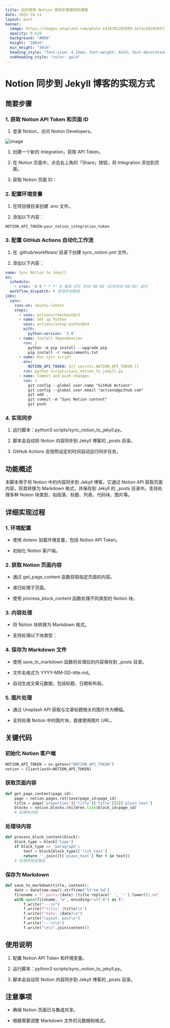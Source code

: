 ```yaml
---
title: 如何使用 Notion 来同步管理你的博客
date: 2025-10-11
layout: post
banner:
  image: https://images.unsplash.com/photo-1438302292089-1bfacb810383?crop=entropy&cs=tinysrgb&fit=max&fm=jpg&ixid=M3w2OTIwMzJ8MHwxfHJhbmRvbXx8fHx8fHx8fDE3NjAyMjEwNTh8&ixlib=rb-4.1.0&q=80&w=1080
  opacity: 0.618
  background: "#000"
  height: "100vh"
  min_height: "38vh"
  heading_style: "font-size: 4.25em; font-weight: bold; text-decoration: underline"
  subheading_style: "color: gold"
---
```


# Notion 同步到 Jekyll 博客的实现方式

## 简要步骤

### 1. 获取 Notion API Token 和页面 ID

1. 登录 Notion，访问 Notion Developers。

![image](https://prod-files-secure.s3.us-west-2.amazonaws.com/a7a0cc5a-89b9-4cda-8686-1fba0ca52f40/d19c1afe-dea5-4312-9333-786b0ba83054/image.png?X-Amz-Algorithm=AWS4-HMAC-SHA256&X-Amz-Content-Sha256=UNSIGNED-PAYLOAD&X-Amz-Credential=ASIAZI2LB466ZLPORER3%2F20251011%2Fus-west-2%2Fs3%2Faws4_request&X-Amz-Date=20251011T221737Z&X-Amz-Expires=3600&X-Amz-Security-Token=IQoJb3JpZ2luX2VjEHQaCXVzLXdlc3QtMiJHMEUCIQDnSFfd47wt3gtxvGmzzUpnm%2FLLHF0lSx84z8kbmCqjgQIgdGzx5GCotjn5D4zhhEEgrabiwWDdZ0ncBzPb12ssQkEq%2FwMIHRAAGgw2Mzc0MjMxODM4MDUiDH4RNsUolfNhI5jUPyrcA1hBpCF1vIbviUI6cycf3CqrTkdM8KMFT7lkd7kDspf3CPRYqKFvTTdotmnzpfQcDDL19V7SA1V9THUMDcyc0bmTZrs5vloKEL4%2FC8F16mMrXu5e5h%2BJLdMUGH%2BBck6YurCaUM3%2BNi%2FPxNPeTDVzgXiCZypiNTvTqIbsnMlnahdqkfh1aBQ%2F8kqFhO0m8Djdb3HvSKK%2FD0XQQSKsjWHiBUEiLZJSYkunlviH6l9oHAzc01j%2FrIgQLIL5Vkwq9HHwRlN0JF7bIFdp3Fwb9RGfarqOazr2q%2FGYZwD04dOtHCn070TZS3RMV04O2B7NXRpNkL79Cpm543MudZ3GEwrPhhtcWKxXwThu%2BgopA0crqwPe8n4b6H3rtI1A0vqzNZwPaMVBecbPkNzYcLemh943czvmGxDOboqsEPICEfgucS4padjyxtjMqkpos6GRpnwPDZZ4vGsJLqMGm4Q0Qt5VS6GCaJli2E5wy9Xw20%2BB%2FG4DBecFzxPGeHdw078gSvDTzcOP3KgkoJer6PhmjTA7ok3dm%2FqVJC5uUDRDrquFa88nBiVteRstJBJr4PJLoRYa%2BOgw2FOKOgk9kOTuCXGQDzsUZ5HkMFrRqut4G0DBFCtqtmgYZ6GCKsF3ZtJBMNfgqscGOqUBeHbrtmeVju3Tv8hCrGIljoOgi9gDR002kt9FXAmpGKxak5v1PhmFKCyedIBSGrlQ2C7JxWx5fsDP%2BgvIxJpiX9NymkJdEIjcZf%2FPXQ6473%2FAlQuoefSDR%2Fyu8AtTpOdpCAxrDZMa59vezfjxgqr%2BdbtGPz6uD%2FDDEHvDQG%2FNM%2BmR0GHo72az6F8HNyjIIoQHUBJg8ZPVrhVcTshMq%2F7aBATsvxQI&X-Amz-Signature=1bc68f0f8539445f721dc73d5326a78d8f4c2c3b3ce97158c0d710deb65def9d&X-Amz-SignedHeaders=host&x-amz-checksum-mode=ENABLED&x-id=GetObject)

1. 创建一个新的 Integration，获取 API Token。

1. 在 Notion 页面中，点击右上角的「Share」按钮，将 Integration 添加到页面。

1. 获取 Notion 页面 ID：


### 2. 配置环境变量

1. 在项目根目录创建 .env 文件。

1. 添加以下内容：

```javascript
NOTION_API_TOKEN=your_notion_integration_token
```

### 3. 配置 GitHub Actions 自动化工作流

1. 在 .github/workflows/ 目录下创建 sync_notion.yml 文件。

1. 添加以下内容：

```yaml
name: Sync Notion to Jekyll
on:
  schedule:
    - cron: '0 0 * * *' # 每天 UTC 时间 00:00（北京时间 08:00）运行
  workflow_dispatch: # 支持手动触发
jobs:
  sync:
    runs-on: ubuntu-latest
    steps:
      - uses: actions/checkout@v3
      - name: Set up Python
        uses: actions/setup-python@v4
        with:
          python-version: '3.9'
      - name: Install dependencies
        run: |
          python -m pip install --upgrade pip
          pip install -r requirements.txt
      - name: Run sync script
        env:
          NOTION_API_TOKEN: ${{ secrets.NOTION_API_TOKEN }}
        run: python scripts/sync_notion_to_jekyll.py
      - name: Commit and push changes
        run: |
          git config --global user.name "GitHub Actions"
          git config --global user.email "actions@github.com"
          git add .
          git commit -m "Sync Notion content"
          git push
```

### 4. 实现同步

1. 运行脚本：python3 scripts/sync_notion_to_jekyll.py。

1. 脚本会自动将 Notion 内容同步到 Jekyll 博客的 _posts 目录。

1. GitHub Actions 会按照设定的时间自动运行同步任务。

## 功能概述

本脚本用于将 Notion 中的内容同步到 Jekyll 博客。它通过 Notion API 获取页面内容，将其转换为 Markdown 格式，并保存到 Jekyll 的 _posts 目录中。支持处理多种 Notion 块类型，如段落、标题、列表、代码块、图片等。

## 详细实现过程

### 1. 环境配置

- 使用 dotenv 加载环境变量，包括 Notion API Token。

- 初始化 Notion 客户端。

### 2. 获取 Notion 页面内容

- 通过 get_page_content 函数获取指定页面的内容。

- 递归处理子页面。

- 使用 process_block_content 函数处理不同类型的 Notion 块。

### 3. 内容处理

- 将 Notion 块转换为 Markdown 格式。

- 支持处理以下块类型：


### 4. 保存为 Markdown 文件

- 使用 save_to_markdown 函数将处理后的内容保存到 _posts 目录。

- 文件名格式为 YYYY-MM-DD-title.md。

- 自动生成文章元数据，包括标题、日期和布局。

### 5. 图片处理

- 通过 Unsplash API 获取与文章标题相关的图片作为横幅。

- 支持处理 Notion 中的图片块，直接使用图片 URL。

## 关键代码

### 初始化 Notion 客户端

```python
NOTION_API_TOKEN = os.getenv("NOTION_API_TOKEN")
notion = Client(auth=NOTION_API_TOKEN)
```

### 获取页面内容

```python
def get_page_content(page_id):
    page = notion.pages.retrieve(page_id=page_id)
    title = page['properties']['title']['title'][0]['plain_text']
    blocks = notion.blocks.children.list(block_id=page_id)
    # 处理块内容
```

### 处理块内容

```python
def process_block_content(block):
    block_type = block['type']
    if block_type == 'paragraph':
        text = block[block_type]['rich_text']
        return ''.join([t['plain_text'] for t in text])
    # 处理其他块类型
```

### 保存为 Markdown

```python
def save_to_markdown(title, content):
    date = datetime.now().strftime("%Y-%m-%d")
    filename = f"_posts/{date}-{title.replace(' ', '-').lower()}.md"
    with open(filename, "w", encoding="utf-8") as f:
        f.write("---\n")
        f.write(f"title: {title}\n")
        f.write(f"date: {date}\n")
        f.write("layout: post\n")
        f.write("---\n\n")
        f.write("\n\n".join(content))
```

## 使用说明

1. 配置 Notion API Token 和环境变量。

1. 运行脚本：python3 scripts/sync_notion_to_jekyll.py。

1. 脚本会自动将 Notion 内容同步到 Jekyll 博客的 _posts 目录。

## 注意事项

- 确保 Notion 页面已与集成共享。

- 根据需要调整 Markdown 文件的元数据和格式。